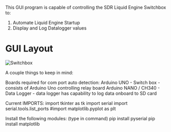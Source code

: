 This GUI program is capable of controlling the SDR Liquid Engine Switchbox to:
1) Automate Liquid Engine Startup
2) Display and Log Datalogger values

# GUI Layout
![Switchbox](https://github.com/nchennoju/SDR-Switch-Box/blob/master/IMG-2598.jpg)


A couple things to keep in mind:

Boards required for com port auto detection:
	Arduino UNO - Switch box
		- consists of Arduino Uno controlling relay board
	Arduino NANO / CH340 - Data Logger
		- data logger has capability to log data onboard to SD card


Current IMPORTS:
import tkinter as tk
import serial
import serial.tools.list_ports
#import matplotlib.pyplot as plt


Install the following modules: (type in command)
pip install pyserial
pip install matplotlib
